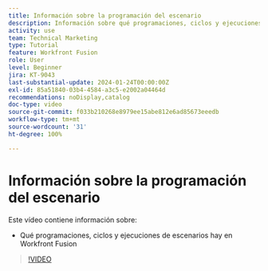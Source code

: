 ```yaml
---
title: Información sobre la programación del escenario
description: Información sobre qué programaciones, ciclos y ejecuciones de escenarios hay en  [!DNL Adobe Workfront Fusion].
activity: use
team: Technical Marketing
type: Tutorial
feature: Workfront Fusion
role: User
level: Beginner
jira: KT-9043
last-substantial-update: 2024-01-24T00:00:00Z
exl-id: 85a51840-03b4-4584-a3c5-e2002a04464d
recommendations: noDisplay,catalog
doc-type: video
source-git-commit: f033b210268e8979ee15abe812e6ad85673eeedb
workflow-type: tm+mt
source-wordcount: '31'
ht-degree: 100%

---
```


# Información sobre la programación del escenario

Este vídeo contiene información sobre:

* Qué programaciones, ciclos y ejecuciones de escenarios hay en Workfront Fusion

>[!VIDEO](https://video.tv.adobe.com/v/335284/?quality=12&learn=on)

